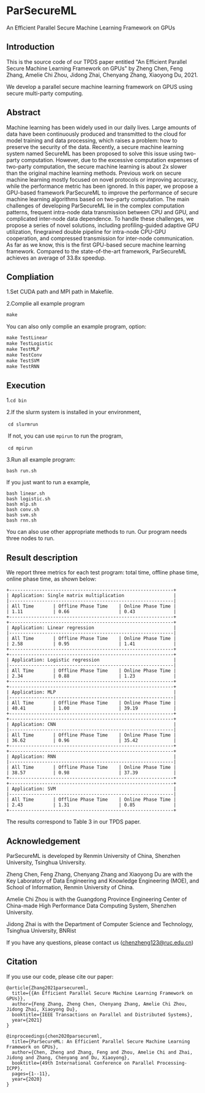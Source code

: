# ParSecureML

An Efficient Parallel Secure Machine Learning Framework on GPUs


## Introduction

This is the source code of our TPDS paper entitled "An Efficient Parallel Secure Machine Learning Framework on GPUs" by Zheng Chen, Feng Zhang, Amelie Chi Zhou, Jidong Zhai, Chenyang Zhang, Xiaoyong Du, 2021.

We develop a parallel secure machine learning framework on GPUS using secure multi-party computing.

## Abstract

Machine learning has been widely used in our daily lives. Large amounts of data have been continuously produced and transmitted to the cloud for model training and data processing, which raises a problem: how to preserve the security of the data. Recently, a secure machine learning system named SecureML has been proposed to solve this issue using two-party computation. However, due to the excessive computation expenses of two-party computation, the secure machine learning is about 2x slower than the original machine learning methods. Previous work on secure machine learning mostly focused on novel protocols or improving accuracy, while the performance metric has been ignored. In this paper, we propose a GPU-based framework ParSecureML to improve the performance of secure machine learning algorithms based on two-party computation. The main challenges of developing ParSecureML lie in the complex computation patterns, frequent intra-node data transmission between CPU and GPU, and complicated inter-node data dependence. To handle these challenges, we propose a series of novel solutions, including profiling-guided adaptive GPU utilization, finegrained double pipeline for intra-node CPU-GPU cooperation, and compressed transmission for inter-node communication. As far as we know, this is the first GPU-based secure machine learning framework. Compared to the state-of-the-art framework, ParSecureML achieves an average of 33.8x speedup. 

## Compliation
1.Set CUDA path and MPI path in Makefile.

2.Complie all example program

```makefile
make
```
You can also only complie an example program, option:

```makefile
make TestLinear
make TestLogistic
make TestMLP
make TestConv
make TestSVM
make TestRNN 
```


## Execution

1.``cd bin``

2.If the slurm system is installed in your environment, 

​	``cd slurmrun``

​	If not, you can use ``mpirun`` to run the program,

​	``cd mpirun``

3.Run all example program:

```shell
bash run.sh
```

If you just want to run a example,  

```shell
bash linear.sh
bash logistic.sh
bash mlp.sh
bash conv.sh
bash svm.sh
bash rnn.sh
```

You can also use other appropriate methods to run. Our program needs three nodes to run.

## Result description

We report three metrics for each test program: total time, offline phase time, online phase time, as shown below:

```shell
+------------------------------------------------------------+
| Application: Single matrix multiplication                  |
|------------------------------------------------------------|
| All Time       | Offline Phase Time    | Online Phase Time |
| 1.11           | 0.66                  | 0.43              |
+------------------------------------------------------------+
+------------------------------------------------------------+
| Application: Linear regression                             |
|------------------------------------------------------------|
| All Time       | Offline Phase Time    | Online Phase Time |
| 2.58           | 0.95                  | 1.41              |
+------------------------------------------------------------+
+------------------------------------------------------------+
| Application: Logistic regression                           |
|------------------------------------------------------------|
| All Time       | Offline Phase Time    | Online Phase Time |
| 2.34           | 0.88                  | 1.23              |
+------------------------------------------------------------+
+------------------------------------------------------------+
| Application: MLP                                           |
|------------------------------------------------------------|
| All Time       | Offline Phase Time    | Online Phase Time |
| 40.41          | 1.00                  | 39.19             |
+------------------------------------------------------------+
+------------------------------------------------------------+
| Application: CNN                                           |
|------------------------------------------------------------|
| All Time       | Offline Phase Time    | Online Phase Time |
| 36.62          | 0.96                  | 35.42             |
+------------------------------------------------------------+
+------------------------------------------------------------+
| Application: RNN                                           |
|------------------------------------------------------------|
| All Time       | Offline Phase Time    | Online Phase Time |
| 38.57          | 0.98                  | 37.39             |
+------------------------------------------------------------+
+------------------------------------------------------------+
| Application: SVM                                           |
|------------------------------------------------------------|
| All Time       | Offline Phase Time    | Online Phase Time |
| 2.43           | 1.31                  | 0.85              |
+------------------------------------------------------------+
```

The results correspond to Table 3 in our TPDS paper.

## Acknowledgement

ParSecureML  is developed by Renmin University of China, Shenzhen University, Tsinghua University.

Zheng Chen, Feng Zhang, Chenyang Zhang and Xiaoyong Du are with the Key Laboratory of Data Engineering and Knowledge Engineering (MOE), and School of Information, Renmin University of China. 

Amelie Chi Zhou is with the Guangdong Province Engineering Center of China-made High Performance Data Computing System, Shenzhen University.

Jidong Zhai is with the Department of Computer Science and Technology, Tsinghua University, BNRist

If you have any questions,  please contact us (chenzheng123@ruc.edu.cn)

## Citation

 If you use our code, please cite our paper: 

```
@article{Zhang2021parsecureml,
  title={{An Efficient Parallel Secure Machine Learning Framework on GPUs}},
  author={Feng Zhang, Zheng Chen, Chenyang Zhang, Amelie Chi Zhou, Jidong Zhai, Xiaoyong Du},
  booktitle={IEEE Transactions on Parallel and Distributed Systems},
  year={2021}
}
```

```
@inproceedings{chen2020parsecureml,
  title={ParSecureML: An Efficient Parallel Secure Machine Learning Framework on GPUs},
  author={Chen, Zheng and Zhang, Feng and Zhou, Amelie Chi and Zhai, Jidong and Zhang, Chenyang and Du, Xiaoyong},
  booktitle={49th International Conference on Parallel Processing-ICPP},
  pages={1--11},
  year={2020}
}
```





